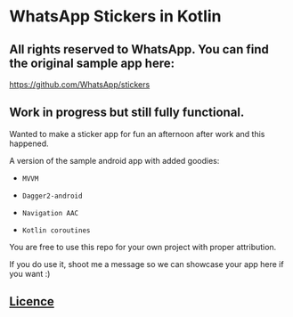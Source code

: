 # WhatsApp Stickers in Kotlin

## All rights reserved to WhatsApp. You can find the original sample app here:
https://github.com/WhatsApp/stickers

## Work in progress but still fully functional. 

Wanted to make a sticker app for fun an afternoon after work and this happened.

A version of the sample android app with added goodies:

- `MVVM`

- `Dagger2-android`

- `Navigation AAC`

- `Kotlin coroutines`


You are free to use this repo for your own project with proper attribution.

If you do use it, shoot me a message so we can showcase your app here if you want :)


## [Licence](https://github.com/CostaFot/android--whatsapp-stickers-kotlin/blob/master/LICENSE)

